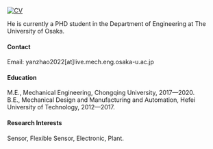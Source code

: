

[![CV](https://img.shields.io/badge/CV-download-blue?logo=adobeacrobatreader)](static/assets/cv.pdf)

He is currently a PHD student in the Department of Engineering at The University of Osaka.

#### Contact

Email: yanzhao2022[at]live.mech.eng.osaka-u.ac.jp

#### Education
M.E., Mechanical Engineering, Chongqing University, 2017—2020.\
B.E., Mechanical Design and Manufacturing and Automation, Hefei University of Technology, 2012—2017.

#### Research Interests
Sensor, Flexible Sensor, Electronic, Plant.

